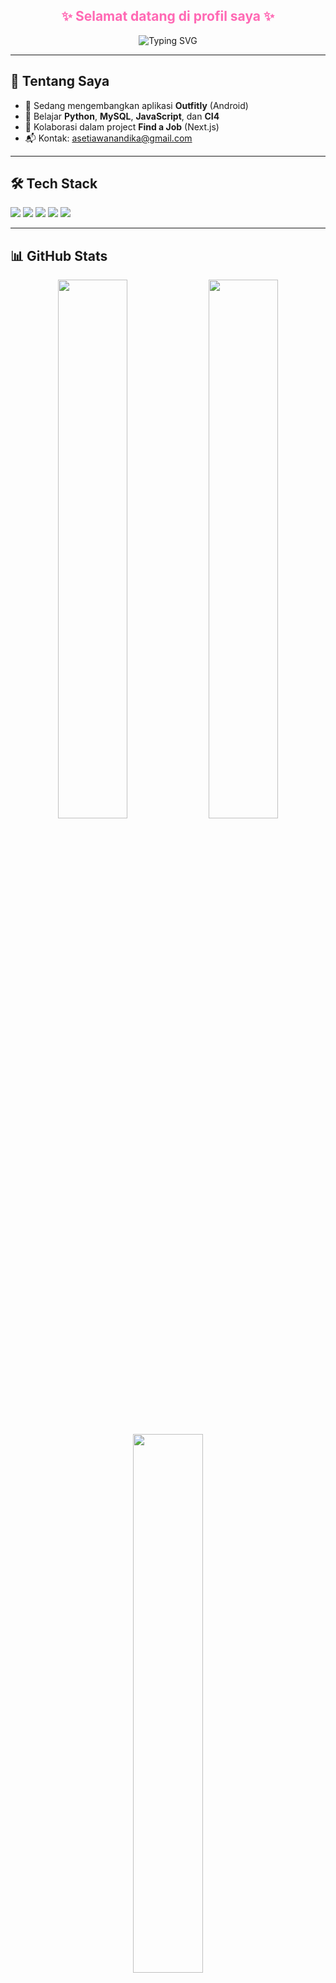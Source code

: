 <h2 align="center">
  <span style="color:#FF69B4;">
    ✨ Selamat datang di profil saya ✨
  </span>
</h2>

<p align="center">
  <img src="https://readme-typing-svg.demolab.com?font=Fira+Code&size=20&pause=1000&color=FF69B4&center=true&vCenter=true&width=600&lines=Selamat+datang+di+profil+saya,+Setiawan.;Saat+ini+belajar+Backend,+Android+dan+CI4.;Terima+kasih+udah+berkunjung+😊" alt="Typing SVG" />
</p>

---

## 👋 Tentang Saya

- 🔭 Sedang mengembangkan aplikasi **Outfitly** (Android)
- 🌱 Belajar **Python**, **MySQL**, **JavaScript**, dan **CI4**
- 👥 Kolaborasi dalam project **Find a Job** (Next.js)
- 📬 Kontak: asetiawanandika@gmail.com

---

## 🛠 Tech Stack

<p>
  <img src="https://img.shields.io/badge/JavaScript-F7DF1E?style=for-the-badge&logo=javascript&logoColor=black" />
  <img src="https://img.shields.io/badge/Python-3776AB?style=for-the-badge&logo=python&logoColor=white" />
  <img src="https://img.shields.io/badge/MySQL-005E87?style=for-the-badge&logo=mysql&logoColor=white" />
  <img src="https://img.shields.io/badge/CodeIgniter-F52A0E?style=for-the-badge&logo=codeigniter&logoColor=white" />
  <img src="https://img.shields.io/badge/Android-3DDC84?style=for-the-badge&logo=android&logoColor=white" />
</p>

---

## 📊 GitHub Stats

<p align="center">
  <img src="https://github-readme-stats.vercel.app/api?username=AndikaSetiawann&show_icons=true&theme=radical" width="47%" />
  <img src="https://github-readme-streak-stats.herokuapp.com/?user=AndikaSetiawann&theme=radical" width="47%" />
</p>

<p align="center">
  <img src="https://github-readme-stats.vercel.app/api/top-langs/?username=AndikaSetiawann&layout=compact&theme=radical" width="47%" />
</p>

---

![Profile Views](https://komarev.com/ghpvc/?username=AndikaSetiawann&color=ff69b4)

---

<p align="center">
  💬 <i>"Ngoding itu bukan siapa paling jago, tapi siapa yang paling konsisten belajar."</i>
</p>
